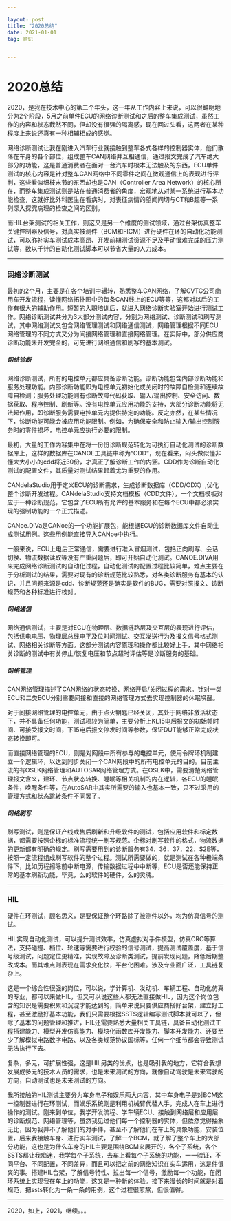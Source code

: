 ```yaml
---

layout: post
title: "2020总结"
date: 2021-01-01
tag: 笔记


---
```

# 2020总结

2020，是我在技术中心的第二个年头，这一年从工作内容上来说，可以很鲜明地分为2个阶段，5月之前单件ECU的网络诊断测试和之后的整车集成测试，虽然工作的内容和状态截然不同，但却没有很强的隔离感，现在回过头看，这两者在某种程度上来说还真有一种相辅相成的感觉。

网络诊断测试让我在刚进入汽车行业就接触到整车各式各样的控制器实体，他们散落在车身的各个部位，组成整车CAN网络并互相通信，通过报文完成了汽车绝大部分的功能，这是普通消费者在面对一台汽车时根本无法触及的东西，ECU单件测试的核心内容是针对整车CAN网络中不同零件之间在微观通信上的表现进行评判，这些看似细枝末节的东西却也是CAN（Controller Area Network）的核心所在，而整车集成测试则是站在普通消费者的角度，宏观地从对某一系统进行基本功能检查，这就好比外科医生在看病时，对表征病情的望闻问切与CT和B超等一系列深入探究病理的检查之间的区别。

而HIL台架测试的相关工作，则这又是另一个维度的测试领域，通过台架仿真整车关键控制器及信号，对真实被测件（BCM和FICM）进行硬件在环的自动化功能测试，可以弥补实车测试成本高昂、开发前期测试资源不足及手动很难完成的压力测试等，数以千计的自动化测试脚本可以节省大量的人力成本。

------

### 网络诊断测试

最初的2个月，主要是在各个培训中辗转，熟悉整车CAN网络，了解CVTC公司商用车开发流程，读懂网络拓扑图中的每条CAN线上的ECU等等，这都对以后的工作有很大的辅助作用。短暂的入职培训后，就进入网络诊断实验室开始进行测试工作。网络诊断测试共分为3大部分测试内容，分别为网络测试、诊断测试和刷写测试，其中网络测试又包含网络管理测试和网络通信测试，网络管理根据不同ECU网络管理的不同方式又分为间接网络管理和直接网络管理。在实际中，部分供应商诊断功能未开发完全的，可先进行网络通信和刷写的基本测试。

##### 网络诊断

网络诊断测试，所有的电控单元都应具备诊断功能。诊断功能包含内部诊断功能和服务处理功能。内部诊断功能即为电控单元初始化或关闭时的故障自检测和连续故障自检测；服务处理功能则有诊断故障代码获取、输入/输出控制、安全访问、数据获取、程序控制、刷新等。没有电控单元应用功能的支持，大部分诊断功能将无法起作用，即诊断服务需要电控单元内提供特定的功能。反之亦然，在某些情况下，诊断功能可能会被应用功能限制。例如，为确保安全和防止输入/输出控制服务时的零件损坏，电控单元应执行必要的限制。

最初，大量的工作内容集中在将一份份诊断规范转化为可执行自动化测试的诊断数据库上，这样的数据库在CANOE工具链中称为“CDD”，现在看来，闷头做似懂非懂大大小小的cdd将近30份，才真正了解诊断工作的内涵。CDD作为诊断自动化测试的配置文件，其质量对测试结果起着尤为重要的作用。

CANdelaStudio用于定义ECU的诊断需求，生成诊断数据库（CDD/ODX）,优化整个诊断开发过程。CANdelaStudio支持文档模板（CDD文件），一个文档模板对应于一种诊断规范，它包含了ECU所有允许的基本服务和在每个ECU中都必须实现的强制功能的一个正式描述。

CANoe.DiVa是CANoe的一个功能扩展包，能根据ECU的诊断数据库文件自动生成测试用例。这些用例能直接导入CANoe中执行。

一般来说，ECU上电后正常通信，需要进行准入冒烟测试，包括正向刷写、会话切换、物流数据读取等没有严重问题后，即可开始自动化测试。CANOE.DIVA用来完成网络诊断测试的自动化过程，自动化测试的配置过程比较简单，难点主要在于分析测试的结果，需要对现有的诊断规范比较熟悉，对各类诊断服务有基本的认识，并且问题来源是cdd、诊断规范还是确实是软件的BUG，需要对照报文、诊断规范和各种标准进行核对。

##### 网络通信

网络通信测试，主要是对ECU在物理层、数据链路层及交互层的表现进行评估，包括供电电压、物理层总线电平及位时间测试、交互发送行为及报文信号格式测试、网络相关诊断等方面。这部分测试内容原理和操作都比较好上手，其中网络相关诊断的测试中有关停止/恢复电压和节点超时评估等是诊断服务的基础。

##### 网络管理

CAN网络管理描述了CAN网络的状态转换、网络开启/关闭过程的需求。针对一类ECU和二类ECU分别需要间接和直接的网络管理方式去实现控制器的休眠唤醒。

对于间接网络管理的电控单元，由于点火钥匙已经关闭，其处于网络非激活状态下，并不具备任何功能，测试项较为简单，主要分析上KL15电后报文的初始帧时间、可接受报文时间，下15电后报文停发时间等参数，保证DUT能够正常完成状态转换即可。

而直接网络管理的ECU，则是对网段中所有参与的电控单元，使用令牌环机制建立一个逻辑环，以达到同步关闭一个CAN网段中的所有电控单元的目的。目前主流的有OSEK网络管理和AUTOSAR网络管理方式。在OSEK中，需要清楚网络管理报文含义，建环、节点状态转换、睡眠等相关机制的内在逻辑，各ECU的睡眠条件，唤醒条件等，在AutoSAR中其实所需要的输入也基本一致，只不过采用的管理方式和状态跳转条件不同罢了。

##### 网络刷写

刷写测试，则是保证产线或售后刷新和升级软件的测试，包括应用软件和标定数据，都需要按照企标的标准流程统一刷写规范。企标对刷写软件的格式，物流数据的更新都有明确的规定。刷写需要用到的诊断服务有$34，$36，$37，$22，$2E等，按照一定流程组成刷写软件的整个过程。测试所需要做的，就是测试在各种极端条件下，比如历程擦除前中断电源，传输数据过程中中断等，ECU是否还能保持正常的基本刷新功能，毕竟，么的软件的硬件，么的灵魂。

------

### HIL

硬件在环测试，顾名思义，是要保证整个环路除了被测件以外，均为仿真信号的测试。

HIL实现自动化测试，可以提升测试效率，仿真虚拟对手件模型，仿真CRC等算法，支持碰撞、档位、轮速等需要进行校验的信号测试，提高测试覆盖度，基于信号级测试，问题定位更精准，实现故障及诊断类测试，提前发现问题，降低后期整改成本。而其难点则表现在需求变化快，平台化困难。涉及专业面广泛，工具链复杂上。

这是一个综合性很强的岗位，可以说，学计算机、发动机、车辆工程、自动化仿真的专业，都可以来做HIL，但又可以说这些人都无法直接做HIL，因为这个岗位包含的知识是需要积累和沉淀才能达到的，简单来说只要供应商搭好台架，建立好工程，甚至激励好基本功能，我们只需要根据SSTS逻辑编写测试脚本就可以了，但除了基本的问题管理和推进，HIL还需要熟悉大量相关工具链，具备自动化测试工程搭建能力、模型开发仿真能力、模块化函数库开发能力、脚本开发能力、还要至少了解模拟电路数字电路、以及各类规范协议国标等，任何一个细节都会导致测试无法执行下去。

复杂，多元，可扩展性强，这是HIL另类的优点，也是吸引我的地方，它符合我想发展成多元的技术人员的需求，也是未来测试的方向，就像自动驾驶是未来驾驶的方向，自动测试也是未来测试的方向。

我所接触的HIL测试主要分为车身电子和娱乐两大内容，其中车身电子是对BCM这一控制器进行在环测试，而娱乐系统则是利用机械臂代替人手，完成人在车上进行操作的测试。刚来到单位，我学开发流程、学车辆ECU、接触到网络层和应用层的诊断规范、网络管理等，虽然我见过他们每一个控制器的实体，但依然觉得抽象无比，因为我并不了解他们的对手件，甚至不了解他们在车上的具象功能，安装位置，后来我接触车身、进行实车测试，了解一个BCM，就了解了整个车上的大部分功能，这也是为什么车身的HIL主要是围绕BCM来展开的，各个子系统，各个SSTS都让我痴迷，我学每个子系统，去车上看每个子系统的功能，一一验证，不同平台、不同配置，不同差异，而且可以把之前的网络知识在实车运用，这是件很爽的事。搭建HIL台架，了解信号特性、拉出每一个信号，激励每一个功能，在闭环系统上实现我在车上的功能，这又是一种新的体验。接下来漫长的时间就是对着规范，把ssts转化为一条一条的用例，这个过程很煎熬，但很值得。

------

2020，如上，2021，继续。。。
